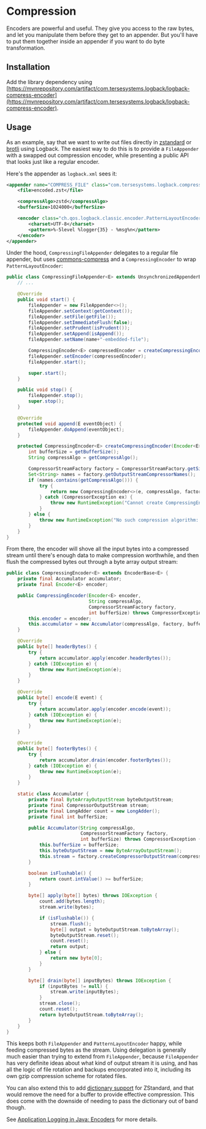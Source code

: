 # Compression

Encoders are powerful and useful.  They give you access to the raw bytes, and let you manipulate them before they get to an appender.  But you'll have to put them together inside an appender if you want to do byte transformation.

## Installation

Add the library dependency using [https://mvnrepository.com/artifact/com.tersesystems.logback/logback-compress-encoder](https://mvnrepository.com/artifact/com.tersesystems.logback/logback-compress-encoder).

## Usage

As an example, say that we want to write out files directly in [zstandard](http://facebook.github.io/zstd/) or [brotli](https://en.wikipedia.org/wiki/Brotli) using Logback.  The easiest way to do this is to provide a `FileAppender` with a swapped out compression encoder, while presenting a public API that looks just like a regular encoder.

Here's the appender as `logback.xml` sees it:

```xml
<appender name="COMPRESS_FILE" class="com.tersesystems.logback.compress.CompressingFileAppender">
    <file>encoded.zst</file>

    <compressAlgo>zstd</compressAlgo>
    <bufferSize>1024000</bufferSize>

    <encoder class="ch.qos.logback.classic.encoder.PatternLayoutEncoder">
        <charset>UTF-8</charset>
        <pattern>%-5level %logger{35} - %msg%n</pattern>
    </encoder>
</appender>
```

Under the hood, `CompressingFileAppender` delegates to a regular file appender, but uses [commons-compress](https://commons.apache.org/proper/commons-compress/) and a `CompressingEncoder` to wrap `PatternLayoutEncoder`:

```java
public class CompressingFileAppender<E> extends UnsynchronizedAppenderBase<E> {
    // ...

    @Override
    public void start() {
        fileAppender = new FileAppender<>();
        fileAppender.setContext(getContext());
        fileAppender.setFile(getFile());
        fileAppender.setImmediateFlush(false);
        fileAppender.setPrudent(isPrudent());
        fileAppender.setAppend(isAppend());
        fileAppender.setName(name+"-embedded-file");

        CompressingEncoder<E> compressedEncoder = createCompressingEncoder(getEncoder());
        fileAppender.setEncoder(compressedEncoder);
        fileAppender.start();

        super.start();
    }

    public void stop() {
        fileAppender.stop();
        super.stop();
    }

    @Override
    protected void append(E eventObject) {
        fileAppender.doAppend(eventObject);
    }

    protected CompressingEncoder<E> createCompressingEncoder(Encoder<E> e) {
        int bufferSize = getBufferSize();
        String compressAlgo = getCompressAlgo();

        CompressorStreamFactory factory = CompressorStreamFactory.getSingleton();
        Set<String> names = factory.getOutputStreamCompressorNames();
        if (names.contains(getCompressAlgo())) {
            try {
                return new CompressingEncoder<>(e, compressAlgo, factory, bufferSize);
            } catch (CompressorException ex) {
                throw new RuntimeException("Cannot create CompressingEncoder", ex);
            }
        } else {
            throw new RuntimeException("No such compression algorithm: " + compressAlgo);
        }
    }
}
```

From there, the encoder will shove all the input bytes into a compressed stream until there's enough data to make compression worthwhile, and then flush the compressed bytes out through a byte array output stream:

```java
public class CompressingEncoder<E> extends EncoderBase<E> {
    private final Accumulator accumulator;
    private final Encoder<E> encoder;

    public CompressingEncoder(Encoder<E> encoder, 
                              String compressAlgo,
                              CompressorStreamFactory factory, 
                              int bufferSize) throws CompressorException {
        this.encoder = encoder;
        this.accumulator = new Accumulator(compressAlgo, factory, bufferSize);
    }

    @Override
    public byte[] headerBytes() {
        try {
            return accumulator.apply(encoder.headerBytes());
        } catch (IOException e) {
            throw new RuntimeException(e);
        }
    }

    @Override
    public byte[] encode(E event) {
        try {
            return accumulator.apply(encoder.encode(event));
        } catch (IOException e) {
            throw new RuntimeException(e);
        }
    }

    @Override
    public byte[] footerBytes() {
        try {
            return accumulator.drain(encoder.footerBytes());
        } catch (IOException e) {
            throw new RuntimeException(e);
        }
    }

    static class Accumulator {
        private final ByteArrayOutputStream byteOutputStream;
        private final CompressorOutputStream stream;
        private final LongAdder count = new LongAdder();
        private final int bufferSize;

        public Accumulator(String compressAlgo, 
                           CompressorStreamFactory factory, 
                           int bufferSize) throws CompressorException {
            this.bufferSize = bufferSize;
            this.byteOutputStream = new ByteArrayOutputStream();
            this.stream = factory.createCompressorOutputStream(compressAlgo, byteOutputStream);
        }

        boolean isFlushable() {
            return count.intValue() >= bufferSize;
        }

        byte[] apply(byte[] bytes) throws IOException {
            count.add(bytes.length);
            stream.write(bytes);

            if (isFlushable()) {
                stream.flush();
                byte[] output = byteOutputStream.toByteArray();
                byteOutputStream.reset();
                count.reset();
                return output;
            } else {
                return new byte[0];
            }
        }

        byte[] drain(byte[] inputBytes) throws IOException {
            if (inputBytes != null) {
                stream.write(inputBytes);
            }
            stream.close();
            count.reset();
            return byteOutputStream.toByteArray();
        }
    }
}
```

This keeps both `FileAppender` and `PatternLayoutEncoder` happy, while feeding compressed bytes as the stream.  Using delegation is generally much easier than trying to extend from `FileAppender`, because `FileAppender` has very definite ideas about what kind of output stream it is using, and has all the logic of file rotation and backups encorporated into it, including its own gzip compression scheme for rotated files.

You can also extend this to add [dictionary support](https://facebook.github.io/zstd/#small-data) for ZStandard, and that would remove the need for a buffer to provide effective compression.  This does come with the downside of needing to pass the dictionary out of band though.

See [Application Logging in Java: Encoders](https://tersesystems.com/blog/2019/06/09/application-logging-in-java-part-7/) for more details.

